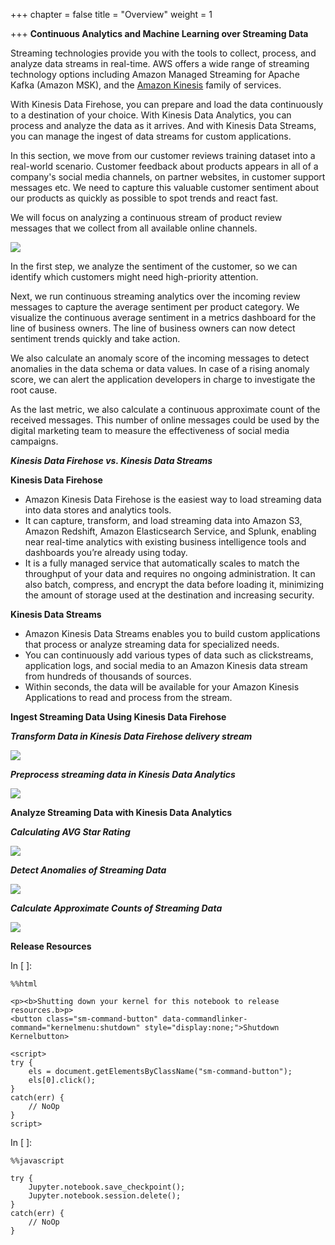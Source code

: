 +++
chapter = false
title = "Overview"
weight = 1

+++
**Continuous Analytics and Machine Learning over Streaming Data**

Streaming technologies provide you with the tools to collect, process, and analyze data streams in real-time. AWS offers a wide range of streaming technology options including Amazon Managed Streaming for Apache Kafka (Amazon MSK), and the [Amazon Kinesis](https://aws.amazon.com/kinesis/) family of services.

With Kinesis Data Firehose, you can prepare and load the data continuously to a destination of your choice. With Kinesis Data Analytics, you can process and analyze the data as it arrives. And with Kinesis Data Streams, you can manage the ingest of data streams for custom applications.

In this section, we move from our customer reviews training dataset into a real-world scenario. Customer feedback about products appears in all of a company's social media channels, on partner websites, in customer support messages etc. We need to capture this valuable customer sentiment about our products as quickly as possible to spot trends and react fast.

We will focus on analyzing a continuous stream of product review messages that we collect from all available online channels.

![](/images/online_reviews_architecture.png)

In the first step, we analyze the sentiment of the customer, so we can identify which customers might need high-priority attention.

Next, we run continuous streaming analytics over the incoming review messages to capture the average sentiment per product category. We visualize the continuous average sentiment in a metrics dashboard for the line of business owners. The line of business owners can now detect sentiment trends quickly and take action.

We also calculate an anomaly score of the incoming messages to detect anomalies in the data schema or data values. In case of a rising anomaly score, we can alert the application developers in charge to investigate the root cause.

As the last metric, we also calculate a continuous approximate count of the received messages. This number of online messages could be used by the digital marketing team to measure the effectiveness of social media campaigns.

**_Kinesis Data Firehose vs. Kinesis Data Streams_**

**Kinesis Data Firehose**

* Amazon Kinesis Data Firehose is the easiest way to load streaming data into data stores and analytics tools.
* It can capture, transform, and load streaming data into Amazon S3, Amazon Redshift, Amazon Elasticsearch Service, and Splunk, enabling near real-time analytics with existing business intelligence tools and dashboards you’re already using today.
* It is a fully managed service that automatically scales to match the throughput of your data and requires no ongoing administration. It can also batch, compress, and encrypt the data before loading it, minimizing the amount of storage used at the destination and increasing security.

**Kinesis Data Streams**

* Amazon Kinesis Data Streams enables you to build custom applications that process or analyze streaming data for specialized needs.
* You can continuously add various types of data such as clickstreams, application logs, and social media to an Amazon Kinesis data stream from hundreds of thousands of sources.
* Within seconds, the data will be available for your Amazon Kinesis Applications to read and process from the stream.

**Ingest Streaming Data Using Kinesis Data Firehose**

**_Transform Data in Kinesis Data Firehose delivery stream_**

![](/images/kinesis_firehose_transform.png)

**_Preprocess streaming data in Kinesis Data Analytics_**

![](/images/kinesis-analytics-transformed_data.png)

**Analyze Streaming Data with Kinesis Data Analytics**

**_Calculating AVG Star Rating_**

![](/images/use_case_1_analytics.png)

**_Detect Anomalies of Streaming Data_**

![](/images/use_case_2_anomaly.png)

**_Calculate Approximate Counts of Streaming Data_**

![](/images/use_case_3_count.png)

**Release Resources**

In \[ \]:

    %%html
    
    <p><b>Shutting down your kernel for this notebook to release resources.b>p>
    <button class="sm-command-button" data-commandlinker-command="kernelmenu:shutdown" style="display:none;">Shutdown Kernelbutton>
            
    <script>
    try {
        els = document.getElementsByClassName("sm-command-button");
        els[0].click();
    }
    catch(err) {
        // NoOp
    }    
    script>
    

In \[ \]:

    %%javascript
    
    try {
        Jupyter.notebook.save_checkpoint();
        Jupyter.notebook.session.delete();
    }
    catch(err) {
        // NoOp
    }
